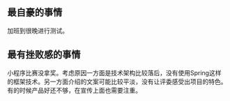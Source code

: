 ## 最自豪的事情
加班到很晚进行测试。

## 最有挫败感的事情
小程序比赛没拿奖。考虑原因一方面是技术架构比较落后，没有使用Spring这样的框架技术。另一方面介绍的文案可能比较平淡，没有让评委感受出项目的特色。有的时候产品好还不够，在宣传上面也需要注重。